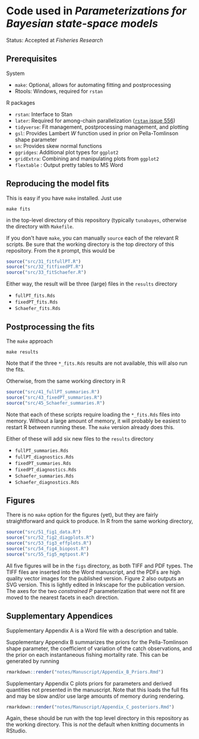 # Code used in *Parameterizations for Bayesian state-space models*

Status: Accepted at *Fisheries Research*

## Prerequisites

System
- `make`: Optional, allows for automating fitting and postprocessing
- Rtools: Windows, required for `rstan`

R packages
- `rstan`: Interface to Stan
- `later`: Required for among-chain parallelization ([`rstan` issue 556](https://github.com/stan-dev/rstan/issues/556))
- `tidyverse`: Fit management, postprocessing management, and plotting
- `gsl`: Provides Lambert $W$ function used in prior on Pella-Tomlinson shape parameter
- `sn`: Provides skew normal functions
- `ggridges`: Additional plot types for `ggplot2`
- `gridExtra`: Combining and manipulating plots from `ggplot2`
- `flextable` : Output pretty tables to MS Word

## Reproducing the model fits

This is easy if you have `make` installed. Just use
```
make fits
```
in the top-level directory of this repository (typically `tunabayes`, otherwise the directory with `Makefile`.

If you don't have `make`, you can manually `source` each of the relevant R scripts. Be sure that the working directory is the top directory of this repository. From the `R` prompt, this would be

```r
source("src/31_fitfullPT.R")
source("src/32_fitfixedPT.R")
source("src/33_fitSchaefer.R")
```

Either way, the result will be three (large) files in the `results` directory
- `fullPT_fits.Rds`
- `fixedPT_fits.Rds`
- `Schaefer_fits.Rds`

## Postprocessing the fits

The `make` approach

```
make results
```

Note that if the three `*_fits.Rds` results are not available, this will also run the fits.

Otherwise, from the same working directory in R

```r
source("src/41_fullPT_summaries.R")
source("src/43_fixedPT_summaries.R")
source("src/45_Schaefer_summaries.R")
```

Note that each of these scripts require loading the `*_fits.Rds` files into memory. Without a large amount of memory, it will probably be easiest to restart R between running these. The `make` version already does this.

Either of these will add six new files to the `results` directory
- `fullPT_summaries.Rds`
- `fullPT_diagnostics.Rds`
- `fixedPT_summaries.Rds`
- `fixedPT_diagnostics.Rds`
- `Schaefer_summaries.Rds`
- `Schaefer_diagnostics.Rds`

## Figures

There is no `make` option for the figures (yet), but they are fairly straightforward and quick to produce. In R from the same working directory,

```r
source("src/51_fig1_data.R")
source("src/52_fig2_diagplots.R")
source("src/53_fig3_effplots.R")
source("src/54_fig4_biopost.R")
source("src/55_fig5_mgtpost.R")
```

All five figures will be in the `figs` directory, as both TIFF and PDF types. The TIFF files are inserted into the Word manuscript, and the PDFs are high quality vector images for the published version. Figure 2 also outputs an SVG version. This is lightly edited in Inkscape for the publication version. The axes for the two *constrained P* parameterization that were not fit are moved to the nearest facets in each direction.

## Supplementary Appendices

Supplementary Appendix A is a Word file with a description and table.

Supplementary Appendix B summarizes the priors for the Pella-Tomlinson shape parameter, the coefficient of variation of the catch observations, and the prior on each instantaneous fishing mortality rate. This can be generated by running

```r
rmarkdown::render("notes/Manuscript/Appendix_B_Priors.Rmd")
```

Supplementary Appendix C plots priors for parameters and derived quantities not presented in the manuscript. Note that this loads the full fits and may be slow and/or use large amounts of memory during rendering.

```r
rmarkdown::render("notes/Manuscript/Appendix_C_posteriors.Rmd")
```

Again, these should be run with the top level directory in this repository as the working directory. This is *not* the default when knitting documents in RStudio.
